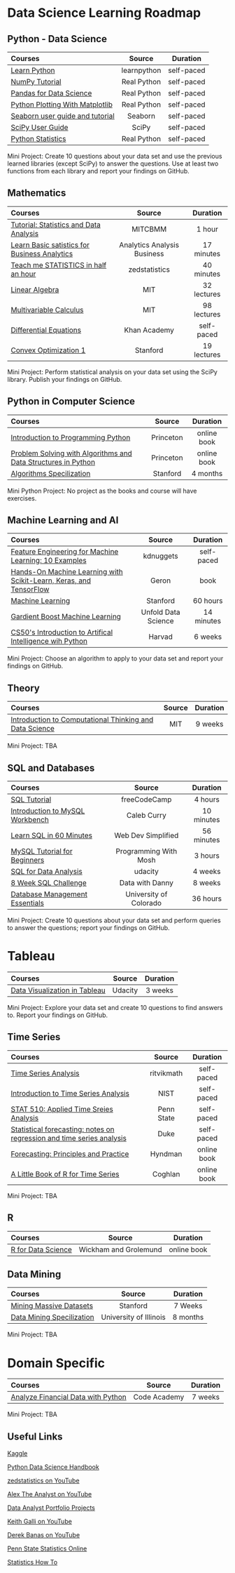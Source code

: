 # Data Science Learning Roadmap  

## Python - Data Science 

Courses | Source | Duration 
:-- | :--: | :--: 
[Learn Python](https://www.learnpython.org/) | learnpython | self-paced |
[NumPy Tutorial](https://realpython.com/numpy-tutorial/) | Real Python | self-paced | 
[Pandas for Data Science](https://realpython.com/learning-paths/pandas-data-science/) | Real Python | self-paced |
[Python Plotting With Matplotlib](https://realpython.com/python-matplotlib-guide/)| Real Python | self-paced |
[Seaborn user guide and tutorial](https://seaborn.pydata.org/tutorial.html) | Seaborn | self-paced |
[SciPy User Guide](https://docs.scipy.org/doc/scipy/reference/tutorial/) | SciPy | self-paced |
[Python Statistics](https://realpython.com/python-statistics/) | Real Python | self-paced 

Mini Project: Create 10 questions about your data set and use the previous learned libraries (except SciPy) to answer the questions. Use at least two functions from each library and report your findings on GitHub. 

## Mathematics  

Courses | Source | Duration 
:-- | :--: | :--: 
[Tutorial: Statistics and Data Analysis](https://www.youtube.com/watch?v=XbHeCL_8UhA) | MITCBMM | 1 hour |
[Learn Basic satistics for Business Analytics](https://www.youtube.com/watch?v=RiJYbxH77eQ) | Analytics Analysis Business | 17 minutes |
[Teach me STATISTICS in half an hour](https://www.youtube.com/watch?v=kyjlxsLW1Is) | zedstatistics | 40 minutes |
[Linear Algebra](https://ocw.mit.edu/courses/mathematics/18-06sc-linear-algebra-fall-2011/) | MIT | 32 lectures |
[Multivariable Calculus](https://ocw.mit.edu/courses/mathematics/18-02sc-multivariable-calculus-fall-2010/index.htm) | MIT | 98 lectures |
[Differential Equations](https://www.khanacademy.org/math/differential-equations) | Khan Academy | self-paced | 
[Convex Optimization 1](https://see.stanford.edu/Course/EE364A) | Stanford | 19 lectures |

Mini Project: Perform statistical analysis on your data set using the SciPy library. Publish your findings on GitHub. 


## Python in Computer Science 
Courses | Source | Duration 
:-- | :--: | :--: 
[Introduction to Programming Python](https://introcs.cs.princeton.edu/python/home/) | Princeton | online book |
[Problem Solving with Algorithms and Data Structures in Python](https://runestone.academy/runestone/books/published/pythonds/index.html) | Princeton | online book |
[Algorithms Specilization](https://www.coursera.org/specializations/algorithms) | Stanford | 4 months |

Mini Python Project: No project as the books and course will have exercises.


## Machine Learning and AI

Courses | Source | Duration 
:-- | :--: | :--: 
[Feature Engineering for Machine Learning: 10 Examples](https://www.kdnuggets.com/2018/12/feature-engineering-explained.html) | kdnuggets | self-paced |
[Hands-On Machine Learning with Scikit-Learn, Keras, and TensorFlow](https://www.amazon.com/Hands-Machine-Learning-Scikit-Learn-TensorFlow/dp/1491962291) |  Geron | book
[Machine Learning](https://www.coursera.org/learn/machine-learning?ranMID=40328&ranEAID=PtFMiHYfEVk&ranSiteID=PtFMiHYfEVk-Tr9MHoJNLweo.ZSKKXFr1A&siteID=PtFMiHYfEVk-Tr9MHoJNLweo.ZSKKXFr1A&utm_content=10&utm_medium=partners&utm_source=linkshare&utm_campaign=PtFMiHYfEVk) | Stanford | 60 hours 
[Gardient Boost Machine Learning](https://www.youtube.com/watch?v=j034-r3O2Cg) | Unfold Data Science | 14 minutes 
[CS50's Introduction to Artifical Intelligence wih Python](https://cs50.harvard.edu/ai/2020/) | Harvad | 6 weeks |

Mini Project: Choose an algorithm to apply to your data set and report your findings on GitHub.

## Theory 

Courses | Source | Duration 
:-- | :--: | :--: 
[Introduction to Computational Thinking and Data Science](https://www.edx.org/course/introduction-to-computational-thinking-and-data-4) | MIT | 9 weeks 

Mini Project: TBA

## SQL and Databases 

Courses | Source | Duration 
:-- | :--: | :--: 
[SQL Tutorial](https://www.youtube.com/watch?v=HXV3zeQKqGY) | freeCodeCamp | 4 hours
[Introduction to MySQL Workbench](https://www.youtube.com/watch?v=RSHevYMwCVw) | Caleb Curry | 10 minutes 
[Learn SQL in 60 Minutes](https://www.youtube.com/watch?v=p3qvj9hO_Bo) | Web Dev Simplified | 56 minutes 
[MySQL Tutorial for Beginners](https://www.youtube.com/watch?v=7S_tz1z_5bA) | Programming With Mosh | 3 hours |
[SQL for Data Analysis](https://www.udacity.com/course/sql-for-data-analysis--ud198?irclickid=zHeTDDR5sxyLRkFwUx0Mo3cXUkES4T1lRwK1xU0&irgwc=1&utm_source=affiliate&utm_medium=&aff=259799&utm_term=&utm_campaign=_gtc_www_classcentral_com_&utm_content=&adid=788805) | udacity | 4 weeks
[8 Week SQL Challenge](https://8weeksqlchallenge.com/case-study-1/) | Data with Danny | 8 weeks | 
[Database Management Essentials](https://www.coursera.org/learn/database-management) | University of Colorado | 36 hours

Mini Project: Create 10 questions about your data set and perform queries to answer the questions; report your findings on GitHub. 

# Tableau 
Courses | Source | Duration 
:-- | :--: | :--: 
[Data Visualization in Tableau](https://www.udacity.com/course/data-visualization-in-tableau--ud1006) | Udacity | 3 weeks

Mini Project: Explore your data set and create 10 questions to find answers to. Report your findings on GitHub. 

## Time Series 

Courses | Source | Duration 
:-- | :--: | :--: 
[Time Series Analysis](https://www.youtube.com/playlist?list=PLvcbYUQ5t0UHOLnBzl46_Q6QKtFgfMGc3) | ritvikmath | self-paced | 
[Introduction to Time Series Analysis](https://www.itl.nist.gov/div898/handbook/pmc/section4/pmc4.htm) | NIST | self-paced | 
[STAT 510: Applied Time Sreies Analysis](https://online.stat.psu.edu/stat510/) | Penn State | self-paced |
[Statistical forecasting: notes on regression and time series analysis](https://people.duke.edu/~rnau/411home.htm) | Duke | self-paced |
[Forecasting: Principles and Practice](https://otexts.com/fpp3/) | Hyndman | online book | 
[A Little Book of R for Time Series](https://a-little-book-of-r-for-time-series.readthedocs.io/en/latest/) | Coghlan | online book |

Mini Project: TBA 

## R

Courses | Source | Duration 
:-- | :--: | :--: 
[R for Data Science](https://r4ds.had.co.nz/) | Wickham and Grolemund | online book | 

## Data Mining 

Courses | Source | Duration 
:-- | :--: | :--: 
[Mining Massive Datasets](https://www.edx.org/course/mining-massive-datasets) | Stanford | 7 Weeks |
[Data Mining Specilization](https://www.coursera.org/specializations/data-mining) | University of Illinois | 8 months |

Mini Project: TBA 

# Domain Specific

Courses | Source | Duration 
:-- | :--: | :--: 
[Analyze Financial Data with Python](https://www.codecademy.com/learn/paths/finance-python) | Code Academy | 7 weeks |

Mini Project: TBA 

## Useful Links

[Kaggle](https://www.kaggle.com/)

[Python Data Science Handbook](https://jakevdp.github.io/PythonDataScienceHandbook/)

[zedstatistics on YouTube](https://www.youtube.com/channel/UC6AVa0vSrCpuskzGDDKz_EQ)

[Alex The Analyst on YouTube](https://www.youtube.com/channel/UC7cs8q-gJRlGwj4A8OmCmXg)

[Data Analyst Portfolio Projects](https://www.youtube.com/watch?v=qfyynHBFOsM&list=PLUaB-1hjhk8H48Pj32z4GZgGWyylqv85f) 

[Keith Galli on YouTube](https://www.youtube.com/channel/UCq6XkhO5SZ66N04IcPbqNcw)

[Derek Banas on YouTube](https://www.youtube.com/user/derekbanas)

[Penn State Statistics Online](https://online.stat.psu.edu/statprogram/graduate-programs)

[Statistics How To](https://www.statisticshowto.com/)

